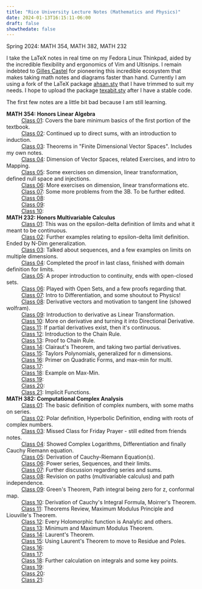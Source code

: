 ```yaml
---
title: "Rice University Lecture Notes (Mathematics and Physics)"
date: 2024-01-13T16:15:11-06:00
draft: false
showthedate: false
---
```

Spring 2024: MATH 354, MATH 382, MATH 232
<!--more-->

I take the LaTeX notes in real time on my Fedora Linux Thinkpad, aided by the incredible flexibility and ergonomics of Vim and Ultisnips. I remain indebted to [Gilles Castel](https://castel.dev) for pioneering this incredible ecosystem that makes taking math notes and diagrams faster than hand. Currently I am using a fork of the LaTeX package [ahsan.sty](https://github.com/AnglyPascal/sty) that I have trimmed to suit my needs. I hope to upload the package [texabit.sty](https://www.youtube.com/watch?v=dQw4w9WgXcQ) after I have a stable code.

The first few notes are a little bit bad because I am still learning.

**MATH 354: Honors Linear Algebra**
\
&nbsp;&nbsp;&nbsp;&nbsp;&nbsp;&nbsp;&nbsp;&nbsp;&nbsp;&nbsp;[Class 01](/math354/class01.pdf): Covers the bare minimum basics of the first portion of the textbook.\
&nbsp;&nbsp;&nbsp;&nbsp;&nbsp;&nbsp;&nbsp;&nbsp;&nbsp;&nbsp;[Class 02](/math354/class02.pdf): Continued up to direct sums, with an introduction to induction.\
&nbsp;&nbsp;&nbsp;&nbsp;&nbsp;&nbsp;&nbsp;&nbsp;&nbsp;&nbsp;[Class 03](/math354/class03.pdf): Theorems in "Finite Dimensional Vector Spaces". Includes my own notes. \
&nbsp;&nbsp;&nbsp;&nbsp;&nbsp;&nbsp;&nbsp;&nbsp;&nbsp;&nbsp;[Class 04](/math354/class04.pdf): Dimension of Vector Spaces, related Exercises, and intro to Mapping.\
&nbsp;&nbsp;&nbsp;&nbsp;&nbsp;&nbsp;&nbsp;&nbsp;&nbsp;&nbsp;[Class 05](/math354/class05.pdf): Some exercises on dimension, linear transformation, defined null space and injections. \
&nbsp;&nbsp;&nbsp;&nbsp;&nbsp;&nbsp;&nbsp;&nbsp;&nbsp;&nbsp;[Class 06](/math354/class06.pdf): More exercises on dimension, linear transformations etc.\
&nbsp;&nbsp;&nbsp;&nbsp;&nbsp;&nbsp;&nbsp;&nbsp;&nbsp;&nbsp;[Class 07](/math354/class07.pdf): Some more problems from the 3B. To be further edited.    
&nbsp;&nbsp;&nbsp;&nbsp;&nbsp;&nbsp;&nbsp;&nbsp;&nbsp;&nbsp;[Class 08](/math354/class08.pdf):    
&nbsp;&nbsp;&nbsp;&nbsp;&nbsp;&nbsp;&nbsp;&nbsp;&nbsp;&nbsp;[Class 09](/math354/class09.pdf):    
&nbsp;&nbsp;&nbsp;&nbsp;&nbsp;&nbsp;&nbsp;&nbsp;&nbsp;&nbsp;[Class 10](/math354/class10.pdf):    
**MATH 232: Honors Multivariable Calculus**
\
&nbsp;&nbsp;&nbsp;&nbsp;&nbsp;&nbsp;&nbsp;&nbsp;&nbsp;&nbsp;[Class 01](/math232/class01.pdf): This was on the epsilon-delta definition of limits and what it meant to be continuous.\
&nbsp;&nbsp;&nbsp;&nbsp;&nbsp;&nbsp;&nbsp;&nbsp;&nbsp;&nbsp;[Class 02](/math232/class02.pdf): Further examples relating to epsilon-delta limit definition. Ended by N-Dim generalization.\
&nbsp;&nbsp;&nbsp;&nbsp;&nbsp;&nbsp;&nbsp;&nbsp;&nbsp;&nbsp;[Class 03](/math232/class03.pdf): Talked about sequences, and a few examples on limits on multiple dimensions.\
&nbsp;&nbsp;&nbsp;&nbsp;&nbsp;&nbsp;&nbsp;&nbsp;&nbsp;&nbsp;[Class 04](/math232/class04.pdf): Completed the proof in last class, finished with domain definition for limits.\
&nbsp;&nbsp;&nbsp;&nbsp;&nbsp;&nbsp;&nbsp;&nbsp;&nbsp;&nbsp;[Class 05](/math232/class05.pdf): A proper introduction to continuity, ends with open-closed sets.\
&nbsp;&nbsp;&nbsp;&nbsp;&nbsp;&nbsp;&nbsp;&nbsp;&nbsp;&nbsp;[Class 06](/math232/class06.pdf): Played with Open Sets, and a few proofs regarding that.\
&nbsp;&nbsp;&nbsp;&nbsp;&nbsp;&nbsp;&nbsp;&nbsp;&nbsp;&nbsp;[Class 07](/math232/class07.pdf): Intro to Differentiation, and some shoutout to Physics! \
&nbsp;&nbsp;&nbsp;&nbsp;&nbsp;&nbsp;&nbsp;&nbsp;&nbsp;&nbsp;[Class 08](/math232/class08.pdf): Derivative vectors and motivation to tangent line (showed wolfram). \
&nbsp;&nbsp;&nbsp;&nbsp;&nbsp;&nbsp;&nbsp;&nbsp;&nbsp;&nbsp;[Class 09](/math232/class09.pdf): Introduction to derivative as Linear Transformation. \
&nbsp;&nbsp;&nbsp;&nbsp;&nbsp;&nbsp;&nbsp;&nbsp;&nbsp;&nbsp;[Class 10](/math232/class10.pdf): More on derivative and turning it into Directional Derivative. \
&nbsp;&nbsp;&nbsp;&nbsp;&nbsp;&nbsp;&nbsp;&nbsp;&nbsp;&nbsp;[Class 11](/math232/class11.pdf): If partial derivatives exist, then it's continuous. \
&nbsp;&nbsp;&nbsp;&nbsp;&nbsp;&nbsp;&nbsp;&nbsp;&nbsp;&nbsp;[Class 12](/math232/class12.pdf): Introduction to the Chain Rule.  
&nbsp;&nbsp;&nbsp;&nbsp;&nbsp;&nbsp;&nbsp;&nbsp;&nbsp;&nbsp;[Class 13](/math232/class13.pdf): Proof to Chain Rule.   
&nbsp;&nbsp;&nbsp;&nbsp;&nbsp;&nbsp;&nbsp;&nbsp;&nbsp;&nbsp;[Class 14](/math232/class14.pdf): Clairaut's Theorem, and taking two partial derivatives.   
&nbsp;&nbsp;&nbsp;&nbsp;&nbsp;&nbsp;&nbsp;&nbsp;&nbsp;&nbsp;[Class 15](/math232/class15.pdf): Taylors Polynomials, generalized for n dimensions.     
&nbsp;&nbsp;&nbsp;&nbsp;&nbsp;&nbsp;&nbsp;&nbsp;&nbsp;&nbsp;[Class 16](/math232/class16.pdf): Primer on Quadratic Forms, and max-min for multi.      
&nbsp;&nbsp;&nbsp;&nbsp;&nbsp;&nbsp;&nbsp;&nbsp;&nbsp;&nbsp;[Class 17](/math232/class17.pdf):        
&nbsp;&nbsp;&nbsp;&nbsp;&nbsp;&nbsp;&nbsp;&nbsp;&nbsp;&nbsp;[Class 18](/math232/class18.pdf): Example on Max-Min.       
&nbsp;&nbsp;&nbsp;&nbsp;&nbsp;&nbsp;&nbsp;&nbsp;&nbsp;&nbsp;[Class 19](/math232/class19.pdf):        
&nbsp;&nbsp;&nbsp;&nbsp;&nbsp;&nbsp;&nbsp;&nbsp;&nbsp;&nbsp;[Class 20](/math232/class20.pdf):       
&nbsp;&nbsp;&nbsp;&nbsp;&nbsp;&nbsp;&nbsp;&nbsp;&nbsp;&nbsp;[Class 21](/math232/class21.pdf): Implicit Functions.       
**MATH 382: Computational Complex Analysis**
\
&nbsp;&nbsp;&nbsp;&nbsp;&nbsp;&nbsp;&nbsp;&nbsp;&nbsp;&nbsp;[Class 01](/math382/class01.pdf): The basic definition of complex numbers, with some maths on series.\
&nbsp;&nbsp;&nbsp;&nbsp;&nbsp;&nbsp;&nbsp;&nbsp;&nbsp;&nbsp;[Class 02](/math382/class02.pdf): Polar definition, Hyperbolic Definition, ending with roots of complex numbers.\
&nbsp;&nbsp;&nbsp;&nbsp;&nbsp;&nbsp;&nbsp;&nbsp;&nbsp;&nbsp;[Class 03](/math382/class03.pdf): Missed Class for Friday Prayer - still edited from friends notes.\
&nbsp;&nbsp;&nbsp;&nbsp;&nbsp;&nbsp;&nbsp;&nbsp;&nbsp;&nbsp;[Class 04](/math382/class04.pdf): Showed Complex Logarithms, Differentiation and finally Cauchy Riemann equation.\
&nbsp;&nbsp;&nbsp;&nbsp;&nbsp;&nbsp;&nbsp;&nbsp;&nbsp;&nbsp;[Class 05](/math382/class05.pdf): Derivation of Cauchy-Riemann Equation(s). \
&nbsp;&nbsp;&nbsp;&nbsp;&nbsp;&nbsp;&nbsp;&nbsp;&nbsp;&nbsp;[Class 06](/math382/class06.pdf): Power series, Sequences, and their limits.\
&nbsp;&nbsp;&nbsp;&nbsp;&nbsp;&nbsp;&nbsp;&nbsp;&nbsp;&nbsp;[Class 07](/math382/class07.pdf): Further discussion regarding series and sums.\
&nbsp;&nbsp;&nbsp;&nbsp;&nbsp;&nbsp;&nbsp;&nbsp;&nbsp;&nbsp;[Class 08](/math382/class08.pdf): Revision on paths (multivariable calculus) and path independence.\
&nbsp;&nbsp;&nbsp;&nbsp;&nbsp;&nbsp;&nbsp;&nbsp;&nbsp;&nbsp;[Class 09](/math382/class09.pdf): Green's Theorem, Path integral being zero for z, conformal map.  \
&nbsp;&nbsp;&nbsp;&nbsp;&nbsp;&nbsp;&nbsp;&nbsp;&nbsp;&nbsp;[Class 10](/math382/class10.pdf): Derivation of Cauchy's Integral Formula, Moirrer's Theorem. \
&nbsp;&nbsp;&nbsp;&nbsp;&nbsp;&nbsp;&nbsp;&nbsp;&nbsp;&nbsp;[Class 11](/math382/class11.pdf): Theorems Review, Maximum Modulus Principle and Liouville's Theorem. \
&nbsp;&nbsp;&nbsp;&nbsp;&nbsp;&nbsp;&nbsp;&nbsp;&nbsp;&nbsp;[Class 12](/math382/class12.pdf): Every Holomorphic function is Analytic and others. \
&nbsp;&nbsp;&nbsp;&nbsp;&nbsp;&nbsp;&nbsp;&nbsp;&nbsp;&nbsp;[Class 13](/math382/class13.pdf): Minimum and Maximum Modulus Theorem.   
&nbsp;&nbsp;&nbsp;&nbsp;&nbsp;&nbsp;&nbsp;&nbsp;&nbsp;&nbsp;[Class 14](/math382/class14.pdf): Laurent's Theorem.   
&nbsp;&nbsp;&nbsp;&nbsp;&nbsp;&nbsp;&nbsp;&nbsp;&nbsp;&nbsp;[Class 15](/math382/class15.pdf): Using Laurent's Theorem to move to Residue and Poles.   
&nbsp;&nbsp;&nbsp;&nbsp;&nbsp;&nbsp;&nbsp;&nbsp;&nbsp;&nbsp;[Class 16](/math382/class16.pdf):     
&nbsp;&nbsp;&nbsp;&nbsp;&nbsp;&nbsp;&nbsp;&nbsp;&nbsp;&nbsp;[Class 17](/math382/class17.pdf):    
&nbsp;&nbsp;&nbsp;&nbsp;&nbsp;&nbsp;&nbsp;&nbsp;&nbsp;&nbsp;[Class 18](/math382/class18.pdf): Further calculation on integrals and some key points.     
&nbsp;&nbsp;&nbsp;&nbsp;&nbsp;&nbsp;&nbsp;&nbsp;&nbsp;&nbsp;[Class 19](/math382/class19.pdf):      
&nbsp;&nbsp;&nbsp;&nbsp;&nbsp;&nbsp;&nbsp;&nbsp;&nbsp;&nbsp;[Class 20](/math382/class20.pdf):      
&nbsp;&nbsp;&nbsp;&nbsp;&nbsp;&nbsp;&nbsp;&nbsp;&nbsp;&nbsp;[Class 21](/math382/class21.pdf):      
